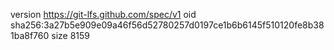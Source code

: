 version https://git-lfs.github.com/spec/v1
oid sha256:3a27b5e909e09a46f56d52780257d0197ce1b6b6145f510120fe8b381ba8f760
size 8159
